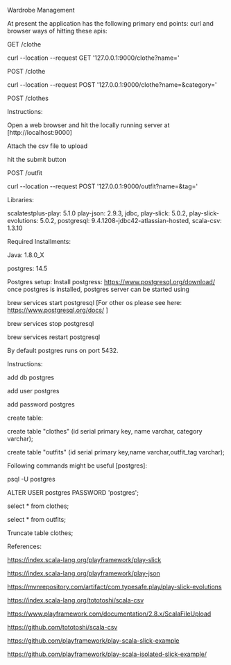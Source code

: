 Wardrobe Management

At present the application has the following primary end points:
curl and browser ways of hitting these apis:

GET /clothe

curl --location --request GET '127.0.0.1:9000/clothe?name=<cloth Name>'

POST /clothe

curl --location --request POST '127.0.0.1:9000/clothe?name=<cloth Name>&category=<category>'

POST /clothes

Instructions:

Open a web browser and hit the locally running server at [http://localhost:9000]

Attach the csv file to upload

hit the submit button

POST /outfit

curl --location --request POST '127.0.0.1:9000/outfit?name=<outfit name>&tag=<cloth Name>'

Libraries:

scalatestplus-play: 5.1.0
play-json: 2.9.3,
jdbc,
play-slick: 5.0.2,
play-slick-evolutions: 5.0.2,
postgresql: 9.4.1208-jdbc42-atlassian-hosted,
scala-csv: 1.3.10

Required Installments:

Java: 1.8.0_X

postgres: 14.5

Postgres setup:
Install postgress: https://www.postgresql.org/download/
once postgres is installed, postgres server can be started using

brew services start postgresql [For other os please see here: https://www.postgresql.org/docs/ ]

brew services stop postgresql

brew services restart postgresql

By default postgres runs on port 5432.

Instructions:

add db postgres

add user postgres

add password postgres

create table:

create table "clothes" (id serial primary key, name varchar, category varchar);

create table "outfits" (id serial primary key,name varchar,outfit_tag varchar);

Following commands might be useful [postgres]:

psql -U postgres

ALTER USER postgres PASSWORD 'postgres';

select * from clothes;

select * from outfits;

Truncate table clothes;

References:

https://index.scala-lang.org/playframework/play-slick

https://index.scala-lang.org/playframework/play-json

https://mvnrepository.com/artifact/com.typesafe.play/play-slick-evolutions

https://index.scala-lang.org/tototoshi/scala-csv

https://www.playframework.com/documentation/2.8.x/ScalaFileUpload

https://github.com/tototoshi/scala-csv

https://github.com/playframework/play-scala-slick-example

https://github.com/playframework/play-scala-isolated-slick-example/
















